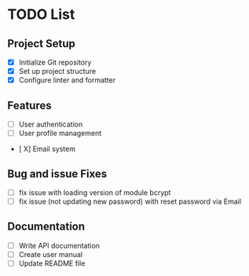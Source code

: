 # TODO List

## Project Setup

- [x] Initialize Git repository
- [x] Set up project structure
- [x] Configure linter and formatter

## Features

- [ ] User authentication
- [ ] User profile management
- [ X] Email system

## Bug and issue Fixes

- [ ] fix issue with loading version of module bcrypt
- [ ] fix issue (not updating new password) with reset password via Email

## Documentation

- [ ] Write API documentation
- [ ] Create user manual
- [ ] Update README file

